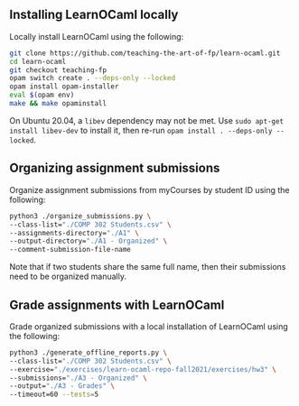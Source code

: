 ## Installing LearnOCaml locally

Locally install LearnOCaml using the following:

```bash
git clone https://github.com/teaching-the-art-of-fp/learn-ocaml.git
cd learn-ocaml
git checkout teaching-fp
opam switch create . --deps-only --locked
opam install opam-installer
eval $(opam env)
make && make opaminstall
```

On Ubuntu 20.04, a `libev` dependency may not be met.
Use `sudo apt-get install libev-dev` to install it, then re-run `opam install . --deps-only --locked`.

## Organizing assignment submissions

Organize assignment submissions from myCourses by student ID using the following:

```bash
python3 ./organize_submissions.py \
--class-list="./COMP 302 Students.csv" \
--assignments-directory="./A1" \
--output-directory="./A1 - Organized" \
--comment-submission-file-name
```

Note that if two students share the same full name, then their submissions need to be organized manually.

## Grade assignments with LearnOCaml

Grade organized submissions with a local installation of LearnOCaml using the following:

```bash
python3 ./generate_offline_reports.py \
--class-list="./COMP 302 Students.csv" \
--exercise="./exercises/learn-ocaml-repo-fall2021/exercises/hw3" \
--submissions="./A3 - Organized" \
--output="./A3 - Grades" \
--timeout=60 --tests=5
```

